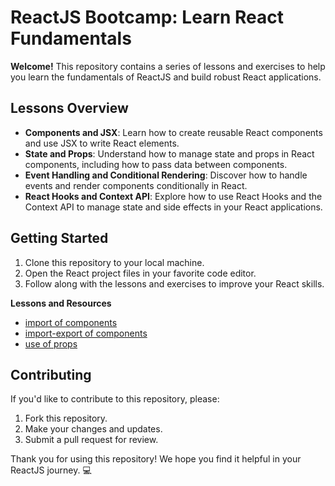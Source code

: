 **ReactJS Bootcamp: Learn React Fundamentals**
======================================

**Welcome!**
This repository contains a series of lessons and exercises to help you learn the fundamentals of ReactJS and build robust React applications.

**Lessons Overview**
--------------------
* **Components and JSX**: Learn how to create reusable React components and use JSX to write React elements.
* **State and Props**: Understand how to manage state and props in React components, including how to pass data between components.
* **Event Handling and Conditional Rendering**: Discover how to handle events and render components conditionally in React.
* **React Hooks and Context API**: Explore how to use React Hooks and the Context API to manage state and side effects in your React applications.

**Getting Started**
-------------------
1. Clone this repository to your local machine.
2. Open the React project files in your favorite code editor.
3. Follow along with the lessons and exercises to improve your React skills.

**Lessons and Resources**

* [import of components](import)
* [import-export of components](import-export)
* [use of props](props)

**Contributing**
---------------
If you'd like to contribute to this repository, please:
1. Fork this repository.
2. Make your changes and updates.
3. Submit a pull request for review.

Thank you for using this repository! We hope you find it helpful in your ReactJS journey. 💻
